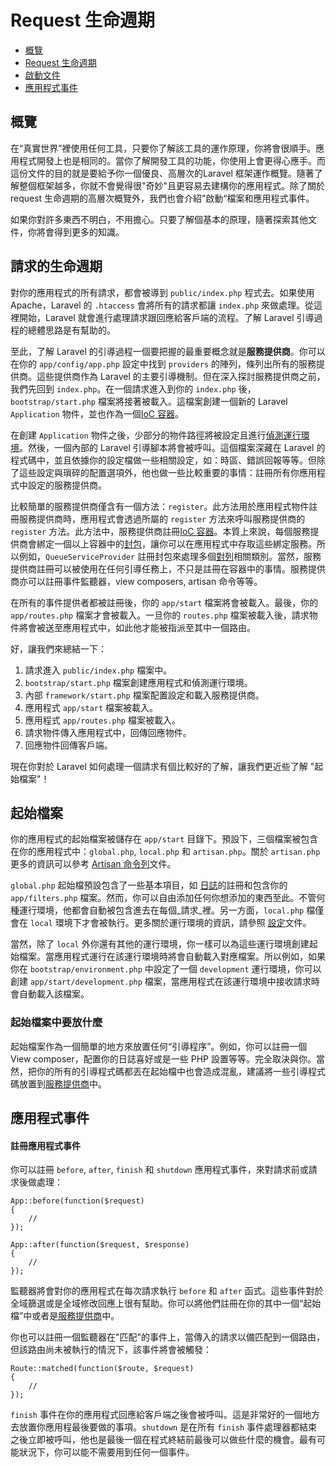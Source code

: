 # Request 生命週期

- [概覽](#overview)
- [Request 生命週期](#request-lifecycle)
- [啟動文件](#start-files)
- [應用程式事件](#application-events)

<a name="overview"></a>
## 概覽

在“真實世界”裡使用任何工具，只要你了解該工具的運作原理，你將會很順手。應用程式開發上也是相同的。當你了解開發工具的功能，你使用上會更得心應手。而這份文件的目的就是要給予你一個優良、高層次的Laravel 框架運作概覽。隨著了解整個框架越多，你就不會覺得很"奇妙"且更容易去建構你的應用程式。除了關於 request 生命週期的高層次概覽外，我們也會介紹”啟動“檔案和應用程式事件。

如果你對許多東西不明白，不用擔心。只要了解個基本的原理，隨著探索其他文件，你將會得到更多的知識。

<a name="request-lifecycle"></a>
## 請求的生命週期

對你的應用程式的所有請求，都會被導到 `public/index.php` 程式去。如果使用 Apache，Laravel 的 `.htaccess` 會將所有的請求都讓 `index.php` 來做處理。從這裡開始，Laravel 就會進行處理請求跟回應給客戶端的流程。了解 Laravel 引導過程的總體思路是有幫助的。

至此，了解 Laravel 的引導過程一個要把握的最重要概念就是**服務提供商**。你可以在你的 `app/config/app.php` 設定中找到 `providers` 的陣列，條列出所有的服務提供商。這些提供商作為 Laravel 的主要引導機制。但在深入探討服務提供商之前，我們先回到 `index.php`。在一個請求進入到你的 `index.php` 後，`bootstrap/start.php` 檔案將接著被載入。這檔案創建一個新的 Laravel `Application` 物件，並也作為一個[IoC 容器](/docs/ioc)。

在創建 `Application` 物件之後，少部分的物件路徑將被設定且進行[偵測運行環境](/docs/configuration#environment-configuration)。然後，一個內部的 Laravel 引導腳本將會被呼叫。這個檔案深藏在 Laravel 的程式碼中，並且依據你的設定檔做一些相關設定，如：時區、錯誤回報等等。但除了這些設定與瑣碎的配置選項外，他也做一些比較重要的事情：註冊所有你應用程式中設定的服務提供商。

比較簡單的服務提供商僅含有一個方法：`register`。此方法用於應用程式物件註冊服務提供商時，應用程式會透過所屬的 `register` 方法來呼叫服務提供商的 `register` 方法。此方法中，服務提供商註冊[IoC 容器](/docs/ioc)。本質上來說，每個服務提供商會綁定一個以上容器中的[封包](http://us3.php.net/manual/en/functions.anonymous.php)，讓你可以在應用程式中存取這些綁定服務。所以例如，`QueueServiceProvider` 註冊封包來處理多個[對列](/docs/queues)相關類別。當然，服務提供商註冊可以被使用在任何引導任務上，不只是註冊在容器中的事情。服務提供商亦可以註冊事件監聽器，view composers, artisan 命令等等。

在所有的事件提供者都被註冊後，你的 `app/start` 檔案將會被載入。最後，你的 `app/routes.php` 檔案才會被載入。一旦你的 `routes.php` 檔案被載入後，請求物件將會被送至應用程式中，如此他才能被指派至其中一個路由。

好，讓我們來總結一下：

1. 請求進入 `public/index.php` 檔案中。
2. `bootstrap/start.php` 檔案創建應用程式和偵測運行環境。
3. 內部 `framework/start.php` 檔案配置設定和載入服務提供商。
4. 應用程式 `app/start` 檔案被載入。
5. 應用程式 `app/routes.php` 檔案被載入。
6. 請求物件傳入應用程式中，回傳回應物件。
7. 回應物件回傳客戶端。

現在你對於 Laravel 如何處理一個請求有個比較好的了解，讓我們更近些了解 "起始檔案"！

<a name="start-files"></a>
## 起始檔案

你的應用程式的起始檔案被儲存在 `app/start` 目錄下。預設下，三個檔案被包含在你的應用程式中：`global.php`, `local.php` 和 `artisan.php`。關於 `artisan.php` 更多的資訊可以參考 [Artisan 命令列](/docs/commands#registering-commands)文件。

`global.php` 起始檔預設包含了一些基本項目，如 [日誌](/docs/errors)的註冊和包含你的 `app/filters.php` 檔案。然而，你可以自由添加任何你想添加的東西至此。不管何種運行環境，他都會自動被包含進去在每個_請求_裡。另一方面，`local.php` 檔僅會在 `local` 環境下才會被執行。更多關於運行環境的資訊，請參照 [設定](/docs/configuration)文件。

當然，除了 `local` 外你還有其他的運行環境，你一樣可以為這些運行環境創建起始檔案。當應用程式運行在該運行環境時將會自動載入對應檔案。所以例如，如果你在 `bootstrap/environment.php` 中設定了一個 `development` 運行環境，你可以創建 `app/start/development.php` 檔案，當應用程式在該運行環境中接收請求時會自動載入該檔案。

### 起始檔案中要放什麼

起始檔案作為一個簡單的地方來放置任何“引導程序”。例如，你可以註冊一個 View composer，配置你的日誌喜好或是一些 PHP 設置等等。完全取決與你。當然，把你的所有的引導程式碼都丟在起始檔中也會造成混亂，建議將一些引導程式碼放置到[服務提供商](/docs/ioc#service-providers)中。

<a name="application-events"></a>
## 應用程式事件

#### 註冊應用程式事件

你可以註冊 `before`, `after`, `finish` 和 `shutdown` 應用程式事件，來對請求前或請求後做處理：

	App::before(function($request)
	{
		//
	});

	App::after(function($request, $response)
	{
		//
	});

監聽器將會對你的應用程式在每次請求執行 `before` 和 `after` 函式。這些事件對於全域篩選或是全域修改回應上很有幫助。你可以將他們註冊在你的其中一個“起始檔”中或者是[服務提供商](/docs/ioc#service-providers)中。

你也可以註冊一個監聽器在"匹配"的事件上，當傳入的請求以備匹配到一個路由，但該路由尚未被執行的情況下，該事件將會被觸發：

	Route::matched(function($route, $request)
	{
		//
	});

`finish` 事件在你的應用程式回應給客戶端之後會被呼叫。這是非常好的一個地方去放置你應用程最後要做的事項。`shutdown` 是在所有 `finish` 事件處理器都結束之後立即被呼叫，他也是最後一個在程式終結前最後可以做些什麼的機會。最有可能狀況下，你可以能不需要用到任何一個事件。